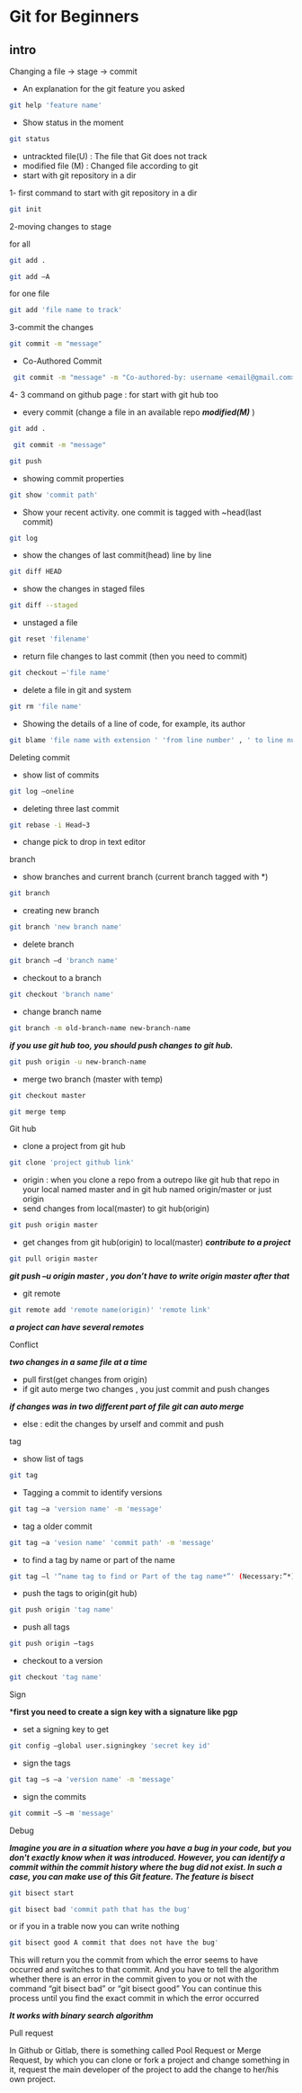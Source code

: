 # Git for Beginners 

## intro

Changing a file -> stage -> commit

- An explanation for the git feature you asked

```sh 
git help 'feature name'
```

- Show status in the moment

```sh
git status 
``` 

-  untrackted file(U) : The file that Git does not track
-  modified file (M) : Changed file according to git
-  start with git repository in a dir

1- first command to start with git repository in a dir
```sh
git init
```

2-moving changes to stage 

for all

```sh
git add .
```

```sh
git add –A
```

for one file

```sh 
git add 'file name to track'
```  

3-commit the changes 

```sh
git commit -m "message"
```

- Co-Authored Commit
```sh
 git commit -m "message" -m "Co-authored-by: username <email@gmail.com>"
```

4- 3 command on github page : for start with git hub too
- every commit (change a file in an available repo ***modified(M)*** ) 

```sh
git add .
```

```sh
 git commit -m "message"
```

```sh
git push 
``` 

- showing commit properties

```sh
git show 'commit path'
```

- Show your recent activity. one commit is tagged with ~head(last commit)

```sh
git log
 ```
 - show the changes of last commit(head) line by line 
```sh
git diff HEAD 
```

- show the changes in staged files
```sh
git diff --staged 
```
- unstaged a file
```sh
git reset 'filename'
 ```
- return file changes to last commit (then you need to commit)
```sh
git checkout –'file name' 
 ```
- delete a file in git and system
```sh
git rm 'file name'
 ```
- Showing the details of a line of code, for example, its author
 ```sh
git blame 'file name with extension ' 'from line number' , ' to line number'
 ```
Deleting commit

- show list of commits
```sh
git log —oneline
 ```
- deleting three last commit
```sh
git rebase -i Head~3 
 ```
- change pick to drop in text editor

branch
- show branches and current branch (current branch tagged with *)
```sh
git branch 
```
- creating new branch
```sh
git branch 'new branch name'
 ```
 - delete branch
 ```sh
 git branch –d 'branch name' 
  ```
- checkout to a branch 
```sh
git checkout 'branch name'  
```
- change branch name  
```sh
git branch -m old-branch-name new-branch-name
 ```
  ***if you use git hub too, you should push changes to git hub.*** 
 ```sh
git push origin -u new-branch-name
 ```

- merge two branch (master with temp)
```sh
git checkout master
 ``` 
```sh
git merge temp
```
Git hub
- clone a project from git hub
```sh
git clone 'project github link'
```
- origin : when you clone a repo from a outrepo like git hub that repo in your local named master and in git hub named origin/master or just origin
- send changes from local(master) to git hub(origin)
```sh
git push origin master
```
- get changes from git hub(origin) to local(master) ***contribute to a project***
```sh
git pull origin master
```         
***git push –u origin master , you don’t have to write origin master after that***
- git remote
```sh
git remote add 'remote name(origin)' 'remote link'
```

***a project can have several remotes***


Conflict

***two changes in a same file at a time***
- pull first(get changes from origin)
- if git auto merge two changes , you just commit and push changes

***if changes was in two different part of file git can auto merge***
- else : edit the changes by urself and commit and push  

tag
- show list of tags
```sh
git tag
```
- Tagging a commit to identify versions
```sh
git tag –a 'version name' -m 'message' 
```
- tag a older commit
```sh
git tag –a 'vesion name' 'commit path' -m 'message' 
```
- to find a tag by name or part of the name
```sh
git tag –l '”name tag to find or Part of the tag name*”' (Necessary:”*) 
```
- push the tags to origin(git hub) 
```sh
git push origin 'tag name' 
```
-  push all tags
```sh
git push origin –tags
```
- checkout to a version
```sh
git checkout 'tag name'
```

Sign

***first you need to create a sign key with a signature like pgp**
- set a signing key to get
```sh
git config –global user.signingkey 'secret key id'
```
- sign the tags
```sh
git tag –s –a 'version name' -m 'message' 
```
-  sign the commits
```sh
git commit –S –m 'message'
```

Debug

***Imagine you are in a situation where you have a bug in your code, but you don't exactly know when it was introduced. However, you can identify a commit within the commit history where the bug did not exist. In such a case, you can make use of this Git feature. The feature is bisect***
```sh
git bisect start
```
```sh
git bisect bad 'commit path that has the bug' 
```
or if you in a trable now you can write nothing
```sh
git bisect good A commit that does not have the bug'
```
This will return you the commit from which the error seems to have occurred and switches to that commit. And you have to tell the algorithm whether there is an error in the commit given to you or not with the command  “git bisect bad” or “git bisect good”
You can continue this process until you find the exact commit in which the error occurred

***It works with binary search algorithm***

Pull request

In Github or Gitlab, there is something called Pool Request or Merge Request, by which you can clone or fork a project and change something in it, request the main developer of the project to add the change to her/his own project.

